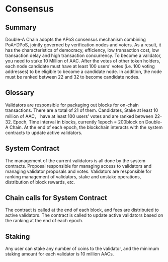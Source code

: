 # Consensus

## Summary
Double-A Chain adopts the APoS consensus mechanism combining PoA+DPoS, jointly governed by verification nodes and voters. As a result, it has the characteristics of democracy, efficiency, low transaction cost, low transaction delay and high transaction concurrency.
To become a validator, you need to stake 10 Million of AAC. After the votes of other token holders, each node candidate must have at least 100 users' votes (i.e. 100 voting addresses) to be eligible to become a candidate node. In addition, the node must be ranked between 22 and 32 to become candidate nodes.

## Glossary
Validators are responsible for packaging out blocks for on-chain transactions. There are a total of 21 of them.
Candidates, Stake at least 10 million of AAC， have at least 100 users' votes and are ranked between 22-32.
Epoch, Time interval in blocks, currently 1epoch = 200block on Double-A Chain. At the end of each epoch, the blockchain interacts with the system contracts to update active validators.

## System Contract
The management of the current validators is all done by the system contracts.
Proposal responsible for managing access to validators and managing validator proposals and votes.
Validators are responsible for ranking management of validators, stake and unstake operations, distribution of block rewards, etc.

## Chain calls for System Contract
The contract is called at the end of each block, and fees are distributed to active validators.
The contract is called to update active validators based on the ranking at the end of each epoch.

## Staking
Any user can stake any number of coins to the validator, and the minimum staking amount for each validator is 10 million AACs.
